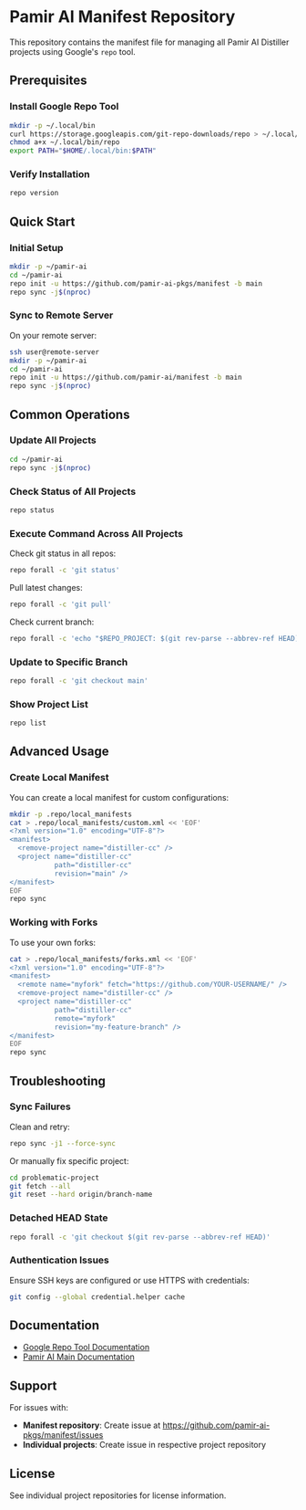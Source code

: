 # Pamir AI Manifest Repository

This repository contains the manifest file for managing all Pamir AI Distiller projects using Google's `repo` tool.

## Prerequisites

### Install Google Repo Tool

```bash
mkdir -p ~/.local/bin
curl https://storage.googleapis.com/git-repo-downloads/repo > ~/.local/bin/repo
chmod a+x ~/.local/bin/repo
export PATH="$HOME/.local/bin:$PATH"
```

### Verify Installation

```bash
repo version
```

## Quick Start

### Initial Setup

```bash
mkdir -p ~/pamir-ai
cd ~/pamir-ai
repo init -u https://github.com/pamir-ai-pkgs/manifest -b main
repo sync -j$(nproc)
```

### Sync to Remote Server

On your remote server:

```bash
ssh user@remote-server
mkdir -p ~/pamir-ai
cd ~/pamir-ai
repo init -u https://github.com/pamir-ai/manifest -b main
repo sync -j$(nproc)
```

## Common Operations

### Update All Projects

```bash
cd ~/pamir-ai
repo sync -j$(nproc)
```

### Check Status of All Projects

```bash
repo status
```

### Execute Command Across All Projects

Check git status in all repos:
```bash
repo forall -c 'git status'
```

Pull latest changes:
```bash
repo forall -c 'git pull'
```

Check current branch:
```bash
repo forall -c 'echo "$REPO_PROJECT: $(git rev-parse --abbrev-ref HEAD)"'
```

### Update to Specific Branch

```bash
repo forall -c 'git checkout main'
```

### Show Project List

```bash
repo list
```

## Advanced Usage

### Create Local Manifest

You can create a local manifest for custom configurations:

```bash
mkdir -p .repo/local_manifests
cat > .repo/local_manifests/custom.xml << 'EOF'
<?xml version="1.0" encoding="UTF-8"?>
<manifest>
  <remove-project name="distiller-cc" />
  <project name="distiller-cc"
           path="distiller-cc"
           revision="main" />
</manifest>
EOF
repo sync
```

### Working with Forks

To use your own forks:

```bash
cat > .repo/local_manifests/forks.xml << 'EOF'
<?xml version="1.0" encoding="UTF-8"?>
<manifest>
  <remote name="myfork" fetch="https://github.com/YOUR-USERNAME/" />
  <remove-project name="distiller-cc" />
  <project name="distiller-cc"
           path="distiller-cc"
           remote="myfork"
           revision="my-feature-branch" />
</manifest>
EOF
repo sync
```

## Troubleshooting

### Sync Failures

Clean and retry:
```bash
repo sync -j1 --force-sync
```

Or manually fix specific project:
```bash
cd problematic-project
git fetch --all
git reset --hard origin/branch-name
```

### Detached HEAD State

```bash
repo forall -c 'git checkout $(git rev-parse --abbrev-ref HEAD)'
```

### Authentication Issues

Ensure SSH keys are configured or use HTTPS with credentials:

```bash
git config --global credential.helper cache
```

## Documentation

- [Google Repo Tool Documentation](https://gerrit.googlesource.com/git-repo/+/refs/heads/main/docs/)
- [Pamir AI Main Documentation](https://github.com/pamir-ai-pkgs)

## Support

For issues with:
- **Manifest repository**: Create issue at https://github.com/pamir-ai-pkgs/manifest/issues
- **Individual projects**: Create issue in respective project repository

## License

See individual project repositories for license information.
